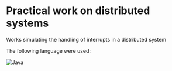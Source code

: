 # Practical work on distributed systems

Works simulating the handling of interrupts in a distributed system

The following language were used:

<img alt="Java" src="https://img.shields.io/badge/java-%23ED8B00.svg?&style=for-the-badge&logo=java&logoColor=white"/>
